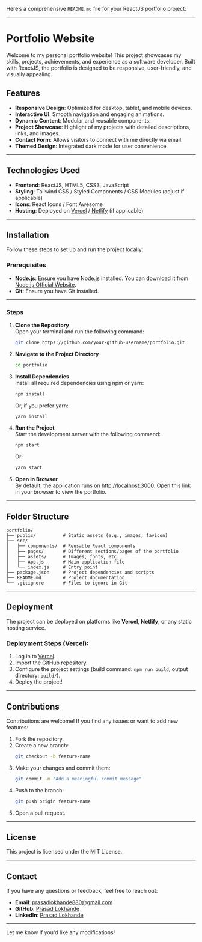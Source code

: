 Here’s a comprehensive `README.md` file for your ReactJS portfolio project:

---

# Portfolio Website  

Welcome to my personal portfolio website! This project showcases my skills, projects, achievements, and experience as a software developer. Built with ReactJS, the portfolio is designed to be responsive, user-friendly, and visually appealing.

## Features  

- **Responsive Design**: Optimized for desktop, tablet, and mobile devices.  
- **Interactive UI**: Smooth navigation and engaging animations.  
- **Dynamic Content**: Modular and reusable components.  
- **Project Showcase**: Highlight of my projects with detailed descriptions, links, and images.  
- **Contact Form**: Allows visitors to connect with me directly via email.  
- **Themed Design**: Integrated dark mode for user convenience.  

---

## Technologies Used  

- **Frontend**: ReactJS, HTML5, CSS3, JavaScript  
- **Styling**: Tailwind CSS / Styled Components / CSS Modules (adjust if applicable)  
- **Icons**: React Icons / Font Awesome  
- **Hosting**: Deployed on [Vercel](https://vercel.com/) / [Netlify](https://www.netlify.com/) (if applicable)

---

## Installation  

Follow these steps to set up and run the project locally:  

### Prerequisites  

- **Node.js**: Ensure you have Node.js installed. You can download it from [Node.js Official Website](https://nodejs.org/).  
- **Git**: Ensure you have Git installed.  

---

### Steps  

1. **Clone the Repository**  
   Open your terminal and run the following command:  

   ```bash  
   git clone https://github.com/your-github-username/portfolio.git  
   ```  

2. **Navigate to the Project Directory**  
   ```bash  
   cd portfolio  
   ```  

3. **Install Dependencies**  
   Install all required dependencies using npm or yarn:  

   ```bash  
   npm install  
   ```  
   Or, if you prefer yarn:  

   ```bash  
   yarn install  
   ```  

4. **Run the Project**  
   Start the development server with the following command:  

   ```bash  
   npm start  
   ```  
   Or:  

   ```bash  
   yarn start  
   ```  

5. **Open in Browser**  
   By default, the application runs on [http://localhost:3000](http://localhost:3000). Open this link in your browser to view the portfolio.  

---

## Folder Structure  

```  
portfolio/  
├── public/          # Static assets (e.g., images, favicon)  
├── src/  
│   ├── components/  # Reusable React components  
│   ├── pages/       # Different sections/pages of the portfolio  
│   ├── assets/      # Images, fonts, etc.  
│   ├── App.js       # Main application file  
│   └── index.js     # Entry point  
├── package.json     # Project dependencies and scripts  
├── README.md        # Project documentation  
└── .gitignore       # Files to ignore in Git  
```  

---

## Deployment  

The project can be deployed on platforms like **Vercel**, **Netlify**, or any static hosting service.  

### Deployment Steps (Vercel):  
1. Log in to [Vercel](https://vercel.com/).  
2. Import the GitHub repository.  
3. Configure the project settings (build command: `npm run build`, output directory: `build/`).  
4. Deploy the project!  

---

## Contributions  

Contributions are welcome! If you find any issues or want to add new features:  
1. Fork the repository.  
2. Create a new branch:  
   ```bash  
   git checkout -b feature-name  
   ```  
3. Make your changes and commit them:  
   ```bash  
   git commit -m "Add a meaningful commit message"  
   ```  
4. Push to the branch:  
   ```bash  
   git push origin feature-name  
   ```  
5. Open a pull request.  

---

## License  

This project is licensed under the MIT License.  

---

## Contact  

If you have any questions or feedback, feel free to reach out:  
- **Email**: prasadlokhande880@gmail.com  
- **GitHub**: [Prasad Lokhande](https://github.com/Prasadlokhande-880)  
- **LinkedIn**: [Prasad Lokhande](https://www.linkedin.com/in/prasad-lokhande-540020254/)  

---

Let me know if you'd like any modifications!
